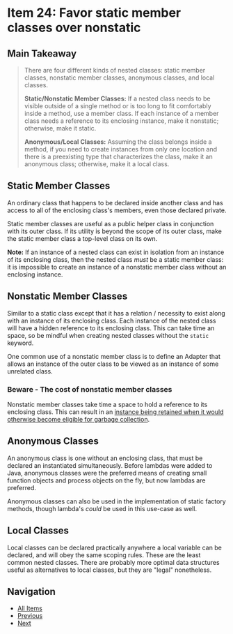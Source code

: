 # Item 24: Favor static member classes over nonstatic

## Main Takeaway

>There are four different kinds of nested classes: static member classes, nonstatic member classes, anonymous classes, and local classes.
>
>**Static/Nonstatic Member Classes:** If a nested class needs to be visible outside of a single method or is too long to fit comfortably inside a method, use a member class. If each instance of a member class needs a reference to its enclosing instance, make it nonstatic; otherwise, make it static.
>
>**Anonymous/Local Classes:** Assuming the class belongs inside a method, if you need to create instances from only one location and there is a preexisting type that characterizes the class, make it an anonymous class; otherwise, make it a local class.

## Static Member Classes

An ordinary class that happens to be declared inside another class and has access to all of the enclosing class's members, even those declared private.

Static member classes are useful as a public helper class in conjunction with its outer class. If its utility is beyond the scope of its outer class, make the static member class a top-level class on its own.

**Note:** If an instance of a nested class can exist in isolation from an instance of its enclosing class, then the nested class _must_ be a static member class: it is impossible to create an instance of a nonstatic member class without an enclosing instance.

## Nonstatic Member Classes

Similar to a static class except that it has a relation / necessity to exist along with an instance of its enclosing class. Each instance of the nested class will have a hidden reference to its enclosing class. This can take time an space, so be mindful when creating nested classes without the `static` keyword.

One common use of a nonstatic member class is to define an Adapter that allows an instance of the outer class to be viewed as an instance of some unrelated class.

### Beware - The cost of nonstatic member classes

Nonstatic member classes take time a space to hold a reference to its enclosing class. This can result in an [instance being retained when it would otherwise become eligible for garbage collection](./item-07-eliminate-obsolete-object-references.md).

## Anonymous Classes

An anonymous class is one without an enclosing class, that must be declared an instantiated simultaneously. Before lambdas were added to Java, anonymous classes were the preferred means of creating small function objects and process objects on the fly, but now lambdas are preferred.

Anonymous classes can also be used in the implementation of static factory methods, though lambda's _could_ be used in this use-case as well.

## Local Classes

Local classes can be declared practically anywhere a local variable can be declared, and will obey the same scoping rules. These are the least common nested classes. There are probably more optimal data structures useful as alternatives to local classes, but they are "legal" nonetheless.

## Navigation

- [All Items](../README.md#items)
- [Previous](./item-23-prefer-class-hierarchies-to-tagged-classes.md)
- [Next](./item-25-limit-source-files-to-a-single-top-level-class.md)
